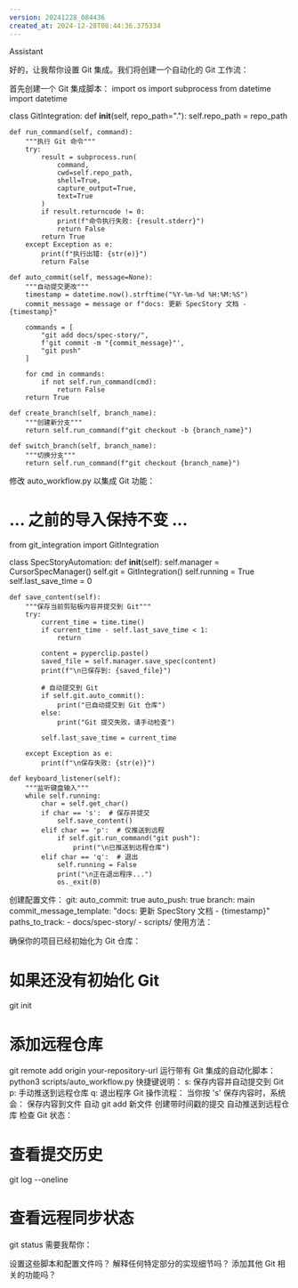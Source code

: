 ```yaml
---
version: 20241228_084436
created_at: 2024-12-28T08:44:36.375334
---
```


Assistant

好的，让我帮你设置 Git 集成。我们将创建一个自动化的 Git 工作流：

首先创建一个 Git 集成脚本：
import os
import subprocess
from datetime import datetime

class GitIntegration:
    def __init__(self, repo_path="."):
        self.repo_path = repo_path

    def run_command(self, command):
        """执行 Git 命令"""
        try:
            result = subprocess.run(
                command,
                cwd=self.repo_path,
                shell=True,
                capture_output=True,
                text=True
            )
            if result.returncode != 0:
                print(f"命令执行失败: {result.stderr}")
                return False
            return True
        except Exception as e:
            print(f"执行出错: {str(e)}")
            return False

    def auto_commit(self, message=None):
        """自动提交更改"""
        timestamp = datetime.now().strftime("%Y-%m-%d %H:%M:%S")
        commit_message = message or f"docs: 更新 SpecStory 文档 - {timestamp}"
        
        commands = [
            "git add docs/spec-story/",
            f'git commit -m "{commit_message}"',
            "git push"
        ]
        
        for cmd in commands:
            if not self.run_command(cmd):
                return False
        return True

    def create_branch(self, branch_name):
        """创建新分支"""
        return self.run_command(f"git checkout -b {branch_name}")

    def switch_branch(self, branch_name):
        """切换分支"""
        return self.run_command(f"git checkout {branch_name}")
修改 auto_workflow.py 以集成 Git 功能：
# ... 之前的导入保持不变 ...
from git_integration import GitIntegration

class SpecStoryAutomation:
    def __init__(self):
        self.manager = CursorSpecManager()
        self.git = GitIntegration()
        self.running = True
        self.last_save_time = 0

    def save_content(self):
        """保存当前剪贴板内容并提交到 Git"""
        try:
            current_time = time.time()
            if current_time - self.last_save_time < 1:
                return
                
            content = pyperclip.paste()
            saved_file = self.manager.save_spec(content)
            print(f"\n已保存到: {saved_file}")
            
            # 自动提交到 Git
            if self.git.auto_commit():
                print("已自动提交到 Git 仓库")
            else:
                print("Git 提交失败，请手动检查")
                
            self.last_save_time = current_time
            
        except Exception as e:
            print(f"\n保存失败: {str(e)}")

    def keyboard_listener(self):
        """监听键盘输入"""
        while self.running:
            char = self.get_char()
            if char == 's':  # 保存并提交
                self.save_content()
            elif char == 'p':  # 仅推送到远程
                if self.git.run_command("git push"):
                    print("\n已推送到远程仓库")
            elif char == 'q':  # 退出
                self.running = False
                print("\n正在退出程序...")
                os._exit(0)
创建配置文件：
git:
  auto_commit: true
  auto_push: true
  branch: main
  commit_message_template: "docs: 更新 SpecStory 文档 - {timestamp}"
  paths_to_track:
    - docs/spec-story/
    - scripts/
使用方法：

确保你的项目已经初始化为 Git 仓库：
# 如果还没有初始化 Git
git init

# 添加远程仓库
git remote add origin your-repository-url
运行带有 Git 集成的自动化脚本：
python3 scripts/auto_workflow.py
快捷键说明：
s: 保存内容并自动提交到 Git
p: 手动推送到远程仓库
q: 退出程序
Git 操作流程：
当你按 's' 保存内容时，系统会：
保存内容到文件
自动 git add 新文件
创建带时间戳的提交
自动推送到远程仓库
检查 Git 状态：
# 查看提交历史
git log --oneline

# 查看远程同步状态
git status
需要我帮你：

设置这些脚本和配置文件吗？
解释任何特定部分的实现细节吗？
添加其他 Git 相关的功能吗？